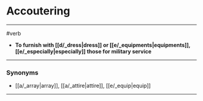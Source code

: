 # Accoutering
---
#verb
- **To furnish with [[d/_dress|dress]] or [[e/_equipments|equipments]], [[e/_especially|especially]] those for military service**
---
### Synonyms
- [[a/_array|array]], [[a/_attire|attire]], [[e/_equip|equip]]
---
